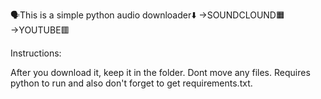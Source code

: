 🗣This is a simple python audio downloader⬇️
→SOUNDCLOUND🟧
→YOUTUBE🟥

Instructions:

After you download it, keep it in the folder. Dont move any files. Requires python to run and also don't forget to get requirements.txt.
